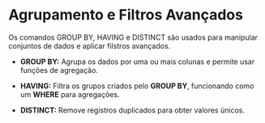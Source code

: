 # Agrupamento e Filtros Avançados

Os comandos GROUP BY, HAVING e DISTINCT são usados para manipular conjuntos de dados e aplicar filstros avançados.

- **GROUP BY:** Agrupa os dados por uma ou mais colunas e permite usar funções de agregação.

- **HAVING:** Filtra os grupos criados pelo **GROUP BY**, funcionando como um **WHERE** para agregações.

- **DISTINCT:** Remove registros duplicados para obter valores únicos.